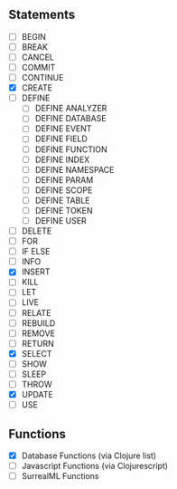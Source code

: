 ## Statements

- [ ] BEGIN
- [ ] BREAK
- [ ] CANCEL
- [ ] COMMIT
- [ ] CONTINUE
- [x] CREATE
- [ ] DEFINE
    - [ ] DEFINE ANALYZER
    - [ ] DEFINE DATABASE
    - [ ] DEFINE EVENT
    - [ ] DEFINE FIELD
    - [ ] DEFINE FUNCTION
    - [ ] DEFINE INDEX
    - [ ] DEFINE NAMESPACE
    - [ ] DEFINE PARAM
    - [ ] DEFINE SCOPE
    - [ ] DEFINE TABLE
    - [ ] DEFINE TOKEN
    - [ ] DEFINE USER
- [ ] DELETE
- [ ] FOR
- [ ] IF ELSE
- [ ] INFO
- [x] INSERT
- [ ] KILL
- [ ] LET
- [ ] LIVE
- [ ] RELATE
- [ ] REBUILD
- [ ] REMOVE
- [ ] RETURN
- [x] SELECT
- [ ] SHOW
- [ ] SLEEP
- [ ] THROW
- [x] UPDATE
- [ ] USE

## Functions

- [x] Database Functions (via Clojure list)
- [ ] Javascript Functions (via Clojurescript)
- [ ] SurrealML Functions 
